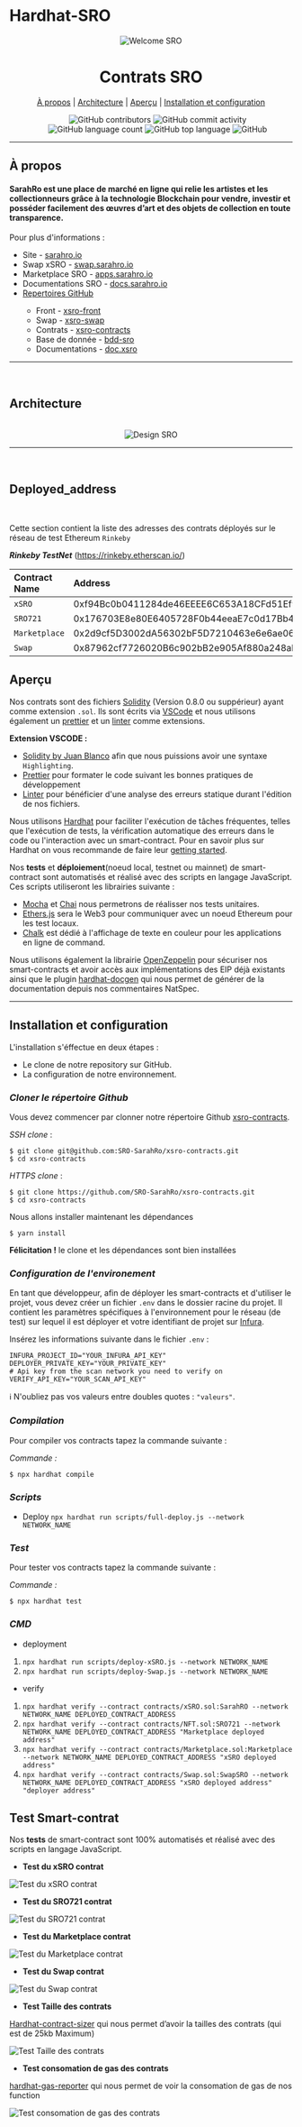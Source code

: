 # Hardhat-SRO
<div>
<div align="center">
  <img alt="Welcome SRO" src="./img/sro.svg">
  </div>
    <h1 align="center"><b>Contrats SRO</b></h1>
    <div align="center">
    <a href="#contract-about">À propos</a> 
      |
    <a href="#contract-design">Architecture</a>
      |
    <a href="#contract-overview">Aperçu</a>
      |
    <a href="#contract-install">Installation et configuration</a>
  </div>
</div>
<div >
  <ul align="center">
    <img alt="GitHub contributors" src="https://img.shields.io/github/contributors/SRO-SarahRo/xsro-contracts">
    <img alt="GitHub commit activity" src="https://img.shields.io/github/commit-activity/m/SRO-SarahRo/xsro-contracts">
    <img alt="GitHub language count" src="https://img.shields.io/github/languages/count/SRO-SarahRo/xsro-contracts">
    <img alt="GitHub top language" src="https://img.shields.io/github/languages/top/SRO-SarahRo/xsro-contracts">
    <img alt="GitHub" src="https://img.shields.io/github/license/SRO-SarahRo/xsro-contracts">
  </ul>
</div>

----

<div>
  <h2><b>À propos</b></h2>
  <h4 id="contract-about" > <b>SarahRo</b> est une place de marché en ligne qui relie les artistes et les collectionneurs grâce à la technologie Blockchain pour vendre, investir et posséder facilement des œuvres d’art et des objets de collection en toute transparence. </h4>
  <p>
  Pour plus d'informations : 
    <ul>
    <li>Site - <a href="https://www.sarahro.io">sarahro.io</a></li>
    <li>Swap xSRO - <a href="https://www.swap.sarahro.io">swap.sarahro.io</a></li>
    <li>Marketplace SRO - <a href="https://www.apps.sarahro.io">apps.sarahro.io</a></li>
    <li>Documentations SRO - <a href="https://www.docs.sarahro.io">docs.sarahro.io</a></li>
    <li><a href="https://www.docs.sarahro.io">Repertoires GitHub</a></li>
    <ul>
      <li>Front - <a href="https://github.com/SRO-SarahRo/xsro-front">xsro-front</a></li>
      <li>Swap - <a href="https://github.com/SRO-SarahRo/xsro-swap">xsro-swap</a></li>
      <li>Contrats - <a href="https://github.com/SRO-SarahRo/xsro-contracts">xsro-contracts</a> </li>
      <li>Base de donnée - <a href="https://github.com/SRO-SarahRo/bdd-sro">bdd-sro</a> </li>
      <li>Documentations - <a href="https://github.com/SRO-SarahRo/doc.xsro">doc.xsro</a> </li>
    </ul>
  </ul>
  </p>
</div>

----

<div>
  </br>
    <h2 id="contract-design"><b>Architecture</b></h2>
  </br>
</div>

<div align="center">
  <img alt="Design SRO" src="./img/contract-map.png">
</div>

----

<div>
  </br>
    <h2 id="contract-deployed_address"><b>Deployed_address</b></h2>
  </br>
</div>

Cette section contient la liste des adresses des contrats déployés sur le réseau de test Ethereum `Rinkeby`


***Rinkeby TestNet*** (https://rinkeby.etherscan.io/)


Contract Name   | Address                     | Explorers
:-------- |:----------------------------- |:-------------------------
`xSRO`   | 0xf94Bc0b0411284de46EEEE6C653A18CFd51Ef9C8 | [etherscan](https://rinkeby.etherscan.io/address/0xf94Bc0b0411284de46EEEE6C653A18CFd51Ef9C8) |
`SRO721`   | 0x176703E8e80E6405728F0b44eeaE7c0d17Bb4F53 | [etherscan](https://rinkeby.etherscan.io/address/0x176703E8e80E6405728F0b44eeaE7c0d17Bb4F53) |
`Marketplace`   | 0x2d9cf5D3002dA56302bF5D7210463e6e6ae06A39 | [etherscan](https://rinkeby.etherscan.io/address/0x2d9cf5D3002dA56302bF5D7210463e6e6ae06A39) |
`Swap`   | 0x87962cf7726020B6c902bB2e905Af880a248ab05 | [etherscan](https://rinkeby.etherscan.io/address/0x87962cf7726020B6c902bB2e905Af880a248ab05) |


<div>
  <h2 id="contract-overview" ><b>Aperçu</b></h2>
</div>

Nos contrats sont des fichiers [Solidity](https://docs.soliditylang.org/en/v0.8.7/) (Version 0.8.0 ou suppérieur) ayant comme extension `.sol`. Ils sont écrits via [VSCode](https://code.visualstudio.com/) et nous utilisons également un [prettier](https://prettier.io/) et un [linter](https://eslint.org/docs/user-guide/getting-started) comme extensions.

**Extension VSCODE :**

- [Solidity by Juan Blanco](https://marketplace.visualstudio.com/items?itemName=juanblanco.solidity) afin que nous puissions avoir une syntaxe `Highlighting`.
- [Prettier](https://marketplace.visualstudio.com/items?itemName=esbenp.prettier-vscode) pour formater le code suivant les bonnes pratiques de développement
- [Linter](https://marketplace.visualstudio.com/items?itemName=dbaeumer.vscode-eslint) pour bénéficier d'une analyse des erreurs statique durant l'édition de nos fichiers.

Nous utilisons [Hardhat](https://hardhat.org/) pour faciliter l'exécution de tâches fréquentes, telles que l'exécution de tests, la vérification automatique des erreurs dans le code ou l'interaction avec un smart-contract. Pour en savoir plus sur Hardhat on vous recommande de faire leur [getting started](https://hardhat.org/tutorial/).

Nos **tests** et **déploiement**(noeud local, testnet ou mainnet) de smart-contract sont automatisés et réalisé avec des scripts en langage JavaScript. Ces scripts utiliseront les librairies suivante : 

- [Mocha](https://mochajs.org/) et [Chai](https://www.chaijs.com/) nous permetrons de réalisser nos tests unitaires.
- [Ethers.js](https://github.com/ethers-io/ethers.js/) sera le Web3 pour communiquer avec un noeud Ethereum pour les test locaux.
- [Chalk](https://github.com/chalk/chalk) est dédié à l'affichage de texte en couleur pour les applications en ligne de command.

Nous utilisons également la librairie [OpenZeppelin](https://docs.openzeppelin.com/contracts/4.x/) pour sécuriser nos smart-contracts et avoir accès aux implémentations des EIP déjà existants ainsi que le plugin [hardhat-docgen](https://hardhat.org/plugins/hardhat-docgen.html) qui nous permet de générer de la documentation depuis nos commentaires NatSpec.

----

<div>
  <h2 id="contract-install"><b>Installation et configuration</b></h2>
</div>

L'installation s'éffectue en deux étapes : 

- Le clone de notre repository sur GitHub.
- La configuration de notre environnement.

### ***Cloner le répertoire Github***

Vous devez commencer par clonner notre répertoire Github [xsro-contracts](https://github.com/SRO-SarahRo/xsro-contracts).

*SSH clone* : 

```
$ git clone git@github.com:SRO-SarahRo/xsro-contracts.git
$ cd xsro-contracts
```

*HTTPS clone* : 

```
$ git clone https://github.com/SRO-SarahRo/xsro-contracts.git
$ cd xsro-contracts
```

Nous allons installer maintenant les dépendances 

```
$ yarn install
```

**Félicitation !** le clone et les dépendances sont bien installées

### ***Configuration de l'environement***

En tant que développeur, afin de déployer les smart-contracts et d'utiliser le projet, vous devez créer un fichier `.env` dans le dossier racine du projet. Il contient les paramètres spécifiques à l'environnement pour le réseau (de test) sur lequel il est déployer et votre identifiant de projet sur [Infura](https://infura.io/).

Insérez les informations suivante dans le fichier `.env` : 

```
INFURA_PROJECT_ID="YOUR_INFURA_API_KEY"
DEPLOYER_PRIVATE_KEY="YOUR_PRIVATE_KEY"
# Api key from the scan network you need to verify on
VERIFY_API_KEY="YOUR_SCAN_API_KEY"
```

ℹ️ N'oubliez pas vos valeurs entre doubles quotes : `"valeurs"`.

### ***Compilation***

Pour compiler vos contracts tapez la commande suivante : 

*Commande :*

```
$ npx hardhat compile
```

### ***Scripts***

- Deploy
  `npx hardhat run scripts/full-deploy.js --network NETWORK_NAME`

### ***Test***

Pour tester vos contracts tapez la commande suivante : 

*Commande :*

```
$ npx hardhat test
```

### ***CMD***

- deployment

1. `npx hardhat run scripts/deploy-xSRO.js --network NETWORK_NAME`
1. `npx hardhat run scripts/deploy-Swap.js --network NETWORK_NAME`

- verify

1. `npx hardhat verify --contract contracts/xSRO.sol:SarahRO --network NETWORK_NAME DEPLOYED_CONTRACT_ADDRESS`
1. `npx hardhat verify --contract contracts/NFT.sol:SRO721 --network NETWORK_NAME DEPLOYED_CONTRACT_ADDRESS "Marketplace deployed address"`
1. `npx hardhat verify --contract contracts/Marketplace.sol:Marketplace --network NETWORK_NAME DEPLOYED_CONTRACT_ADDRESS "xSRO deployed address"`
1. `npx hardhat verify --contract contracts/Swap.sol:SwapSRO --network NETWORK_NAME DEPLOYED_CONTRACT_ADDRESS "xSRO deployed address" "deployer address"`


<div>
  <h2 id="contract-test"><b>Test Smart-contrat</b></h2>
</div>

Nos **tests** de smart-contract sont 100% automatisés et réalisé avec des scripts en langage JavaScript.

- **Test du xSRO contrat**

![Test du xSRO contrat](./img/hardhat-test-token.png)

- **Test du SRO721 contrat**

![Test du SRO721 contrat](./img/hardhat-test-sro721.png)

- **Test du Marketplace contrat**

![Test du Marketplace contrat](./img/hardhat-test-marketplace.png)

- **Test du Swap contrat**

![Test du Swap contrat](./img/hardhat-test-swap.png)

- **Test Taille des contrats**

[Hardhat-contract-sizer](https://hardhat.org/plugins/hardhat-contract-sizer.html) qui nous permet d’avoir la tailles des contrats (qui est de 25kb Maximum)

![Test Taille des contrats](./img/hardhat-test-contract-sizer.png)

- **Test consomation de gas des contrats**

[hardhat-gas-reporter](https://hardhat.org/plugins/hardhat-gas-reporter.html) qui nous permet de voir la consomation de gas de nos function


![Test consomation de gas des contrats](./img/hardhat-test-gas-reporter.png)

 

